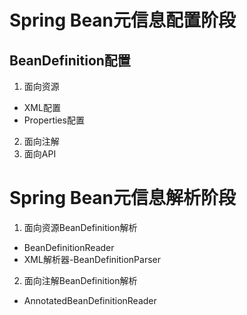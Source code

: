 # Spring Bean元信息配置阶段
## BeanDefinition配置
1. 面向资源
  + XML配置
  + Properties配置
2. 面向注解
3. 面向API

# Spring Bean元信息解析阶段
1. 面向资源BeanDefinition解析
  + BeanDefinitionReader
  + XML解析器-BeanDefinitionParser
2. 面向注解BeanDefinition解析
+ AnnotatedBeanDefinitionReader